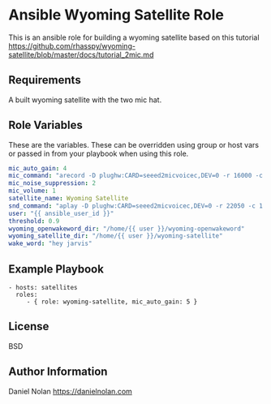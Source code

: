 Ansible Wyoming Satellite Role
=========

 This is an ansible role for building a wyoming satellite based on this
 tutorial https://github.com/rhasspy/wyoming-satellite/blob/master/docs/tutorial_2mic.md

Requirements
------------

A built wyoming satellite with the two mic hat.

Role Variables
--------------
These are the variables. These can be overridden using group or host
vars or passed in from your playbook when using this role.
```yaml
mic_auto_gain: 4
mic_command: "arecord -D plughw:CARD=seeed2micvoicec,DEV=0 -r 16000 -c 1 -f S16_LE -t raw"
mic_noise_suppression: 2
mic_volume: 1
satellite_name: Wyoming Satellite
snd_command: "aplay -D plughw:CARD=seeed2micvoicec,DEV=0 -r 22050 -c 1 -f S16_LE -t raw"
user: "{{ ansible_user_id }}"
threshold: 0.9
wyoming_openwakeword_dir: "/home/{{ user }}/wyoming-openwakeword"
wyoming_satellite_dir: "/home/{{ user }}/wyoming-satellite"
wake_word: "hey jarvis"
```

Example Playbook
----------------

    - hosts: satellites
      roles:
         - { role: wyoming-satellite, mic_auto_gain: 5 }

License
-------

BSD

Author Information
------------------

Daniel Nolan https://danielnolan.com
